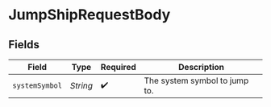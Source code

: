 # JumpShipRequestBody


## Fields

| Field                         | Type                          | Required                      | Description                   |
| ----------------------------- | ----------------------------- | ----------------------------- | ----------------------------- |
| `systemSymbol`                | *String*                      | :heavy_check_mark:            | The system symbol to jump to. |